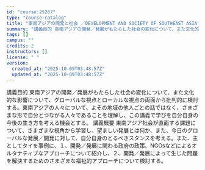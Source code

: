 ```yaml
---
id: "course:25267"
type: "course-catalog"
title: "東南アジアの開発と社会 ／DEVELOPMENT AND SOCIETY OF SOUTHEAST ASIA"
summary: "講義目的 東南アジアの開発／発展がもたらした社会の変化について、また文化的な影響について、グローバルな視点とローカルな視点の両面から批判的に検討する。東南アジアの人々について、よその地域の他人ごとの話ではなく、さまざまな形で自分とつながる人…"
tags: []
campus: ""
credits: 2
instructors: []
license: " "
version:
  created_at: "2025-10-09T03:48:57Z"
  updated_at: "2025-10-09T03:48:57Z"
---
```


講義目的 東南アジアの開発／発展がもたらした社会の変化について、また文化的な影響について、グローバルな視点とローカルな視点の両面から批判的に検討する。東南アジアの人々について、よその地域の他人ごとの話ではなく、さまざまな形で自分とつながる人々であることを理解し、この講義で学びを自分自身の今後の生き方を考える機会とする。 講義概要 東南アジア社会が直面する課題について、さまざまな視角から学習し、望ましい発展とは何か、また、今日のグローバルな発展／開発に対して、自分自身のとるべきスタンスを考える。また、主としてタイを事例に、１、開発／発展に関わる政府の政策、NGOsなどによるオルタナティブなアプローチについて紹介し、２、開発／発展によって生じた問題を解決するためのさまざまな福祉的アプローチについて検討する。
